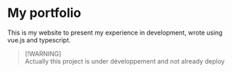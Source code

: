 # My portfolio
This is my website to present my experience in development, wrote using vue.js and typescript.

> [!WARNING]\
> Actually this project is under développement and not already deploy